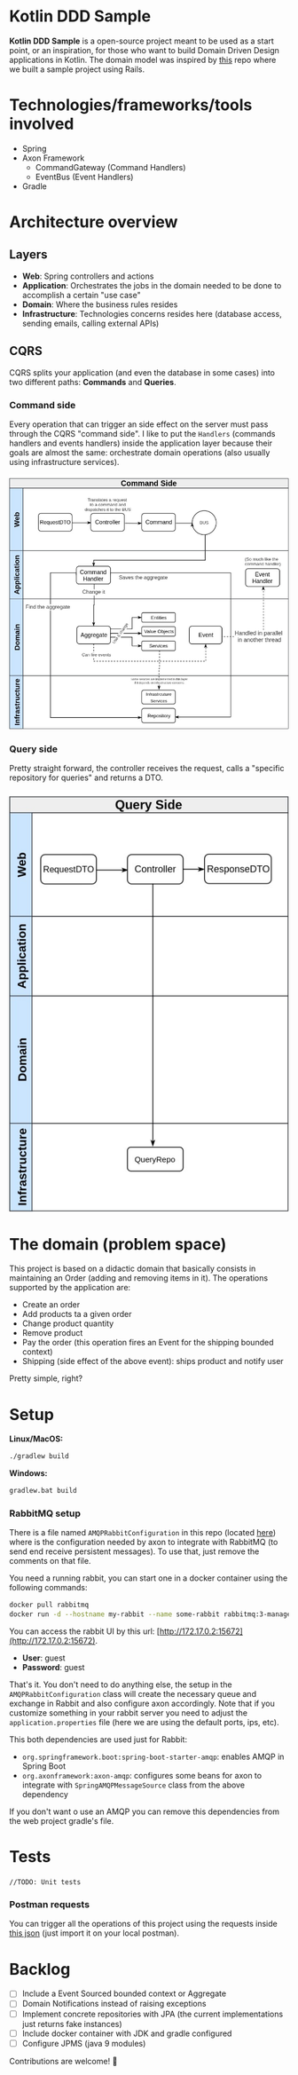 # Kotlin DDD Sample

**Kotlin DDD Sample** is a open-source project meant to be used as a start point, or an inspiration, for those who want to build Domain Driven Design applications in Kotlin. The domain model was inspired by [this](https://github.com/mcapanema/ddd-rails-example) repo where we built a sample project using Rails.

# Technologies/frameworks/tools involved

- Spring
- Axon Framework
  - CommandGateway (Command Handlers)
  - EventBus (Event Handlers)
- Gradle

# Architecture overview

## Layers
- **Web**: Spring controllers and actions
- **Application**: Orchestrates the jobs in the domain needed to be done to accomplish a certain "use case"
- **Domain**: Where the business rules resides
- **Infrastructure**: Technologies concerns resides here (database access, sending emails, calling external APIs)

## CQRS

CQRS splits your application (and even the database in some cases) into two different paths: **Commands** and **Queries**.
 
### Command side

Every operation that can trigger an side effect on the server must pass through the CQRS "command side". I like to put the `Handlers` (commands handlers and events handlers) inside the application layer because their goals are almost the same: orchestrate domain operations (also usually using infrastructure services). 
 
![command side](docs/images/command_side_with_events.jpg)

### Query side

Pretty straight forward, the controller receives the request, calls a "specific repository for queries" and returns a DTO. 

![query side](docs/images/query_side.jpg)

# The domain (problem space)

This project is based on a didactic domain that basically consists in maintaining an Order (adding and removing items in it). The operations supported by the application are:

* Create an order 
* Add products ta a given order
* Change product quantity
* Remove product
* Pay the order (this operation fires an Event for the shipping bounded context) 
 * Shipping (side effect of the above event): ships product and notify user

Pretty simple, right? 

# Setup

**Linux/MacOS:** 

```sh
./gradlew build
```

**Windows:**

```sh
gradlew.bat build
```

### RabbitMQ setup

There is a file named `AMQPRabbitConfiguration` in this repo (located [here](https://github.com/fabriciorissetto/kotlin-ddd-sample/blob/master/web/src/main/configuration/injection/AMQPRabbitConfiguration.kt)) where is the configuration needed by axon to integrate with RabbitMQ (to send end receive persistent messages). To use that, just remove the comments on that file. 

You need a running rabbit, you can start one in a docker container using the following commands:

```bash
docker pull rabbitmq
docker run -d --hostname my-rabbit --name some-rabbit rabbitmq:3-management
```

You can access the rabbit UI by this url: [http://172.17.0.2:15672](http://172.17.0.2:15672).

* **User**: guest
* **Password**: guest
 
That's it. You don't need to do anything else, the setup in the `AMQPRabbitConfiguration` class will create the necessary queue and exchange in Rabbit and also configure axon accordingly. Note that if you customize something in your rabbit server you need to adjust the `application.properties` file (here we are using the default ports, ips, etc).

This both dependencies are used just for Rabbit:
 * `org.springframework.boot:spring-boot-starter-amqp`: enables AMQP in Spring Boot
 * `org.axonframework:axon-amqp`: configures some beans for axon to integrate with `SpringAMQPMessageSource` class from the above dependency

If you don't want o use an AMQP you can remove this dependencies from the web project gradle's file.

# Tests

`//TODO: Unit tests`

### Postman requests

You can trigger all the operations of this project using the requests inside [this json](https://github.com/fabriciorissetto/kotlin-ddd-sample/blob/master/docs/postman_example_requests.json) (just import it on your local postman).

# Backlog
- [ ] Include a Event Sourced bounded context or Aggregate
- [ ] Domain Notifications instead of raising exceptions
- [ ] Implement concrete repositories with JPA (the current implementations just returns fake instances)
- [ ] Include docker container with JDK and gradle configured
- [ ] Configure JPMS (java 9 modules)

Contributions are welcome! :heartbeat: